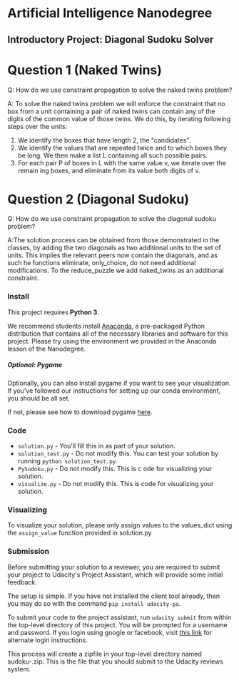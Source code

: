 # Artificial Intelligence Nanodegree
## Introductory Project: Diagonal Sudoku Solver

# Question 1 (Naked Twins)
Q: How do we use constraint propagation to solve the naked twins problem?  

A: To solve the naked twins problem we will enforce the constraint that no
box from a unit containing a pair of naked twins can contain any of the digits
of the common value of those twins.
We do this, by iterating following steps over the units:
1) We identify the boxes that have length 2, the "candidates".
2) We identify the values that are repeated twice and to which boxes they be
long. We then make a list L containing all such possible pairs.
3) For each pair P of boxes in L with the same value v, we  iterate over the remain
ing boxes, and eliminate from its value both digits of v.


# Question 2 (Diagonal Sudoku)
Q: How do we use constraint propagation to solve the diagonal sudoku problem? 
 
A:The solution process can be obtained from those demonstrated in the classes,
by adding the two diagonals as two additional units to the set of units. 
This implies the relevant peers now contain the diagonals, and as such
 he functions eliminate, only_choice,  do not need 
 additional modifications. To the reduce_puzzle we add naked_twins as an additional
 constraint.

### Install

This project requires **Python 3**.

We recommend students install [Anaconda](https://www.continuum.io/downloads), a pre-packaged Python distribution that contains all of the necessary libraries and software for this project. 
Please try using the environment we provided in the Anaconda lesson of the Nanodegree.

##### Optional: Pygame

Optionally, you can also install pygame if you want to see your visualization. If you've followed our instructions for setting up our conda environment, you should be all set.

If not, please see how to download pygame [here](http://www.pygame.org/download.shtml).

### Code

* `solution.py` - You'll fill this in as part of your solution.
* `solution_test.py` - Do not modify this. You can test your solution by running `python solution_test.py`.
* `PySudoku.py` - Do not modify this. This is c ode for visualizing your solution.
* `visualize.py` - Do not modify this. This is code for visualizing your solution.

### Visualizing

To visualize your solution, please only assign values to the values_dict using the `assign_value` function provided in solution.py

### Submission
Before submitting your solution to a reviewer, you are required to submit your project to Udacity's Project Assistant, which will provide some initial feedback.  

The setup is simple.  If you have not installed the client tool already, then you may do so with the command `pip install udacity-pa`.  

To submit your code to the project assistant, run `udacity submit` from within the top-level directory of this project.  You will be prompted for a username and password.  If you login using google or facebook, visit [this link](https://project-assistant.udacity.com/auth_tokens/jwt_login) for alternate login instructions.

This process will create a zipfile in your top-level directory named sudoku-<id>.zip.  This is the file that you should submit to the Udacity reviews system.

